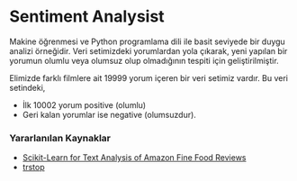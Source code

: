 ﻿# Sentiment Analysist

Makine öğrenmesi ve Python programlama dili ile basit seviyede bir duygu analizi örneğidir. Veri setimizdeki yorumlardan yola çıkarak, yeni yapılan bir yorumun olumlu veya olumsuz olup olmadığının tespiti için geliştirilmiştir. 

Elimizde farklı filmlere ait 19999 yorum içeren bir veri setimiz vardır. Bu veri setindeki,

 * İlk 10002 yorum positive (olumlu)
 * Geri kalan yorumlar ise negative (olumsuzdur).



### Yararlanılan Kaynaklar

 * [Scikit-Learn for Text Analysis of Amazon Fine Food Reviews](https://datascienceplus.com/scikit-learn-for-text-analysis-of-amazon-fine-food-reviews/)
 * [trstop](https://github.com/ahmetax/trstop)